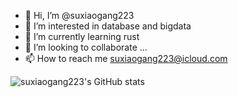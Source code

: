 - 👋 Hi, I’m @suxiaogang223
- 👀 I’m interested in database and bigdata
- 🌱 I’m currently learning rust
- 💞️ I’m looking to collaborate ...
- 📫 How to reach me suxiaogang223@icloud.com

![suxiaogang223's GitHub stats](https://github-readme-stats.vercel.app/api?username=suxiaogang223&include_all_commits=true&count_private=true&theme=cobalt)

<!---
LiShiZhensPi/LiShiZhensPi is a ✨ special ✨ repository because its `README.md` (this file) appears on your GitHub profile.
You can click the Preview link to take a look at your changes.
--->
